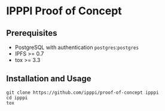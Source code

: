 # IPPPI Proof of Concept
## Prerequisites

* PostgreSQL with authentication `postgres`:`postgres`
* IPFS >= 0.7
* tox >= 3.3

## Installation and Usage

    git clone https://github.com/ipppi/proof-of-concept ipppi
    cd ipppi
    tox
